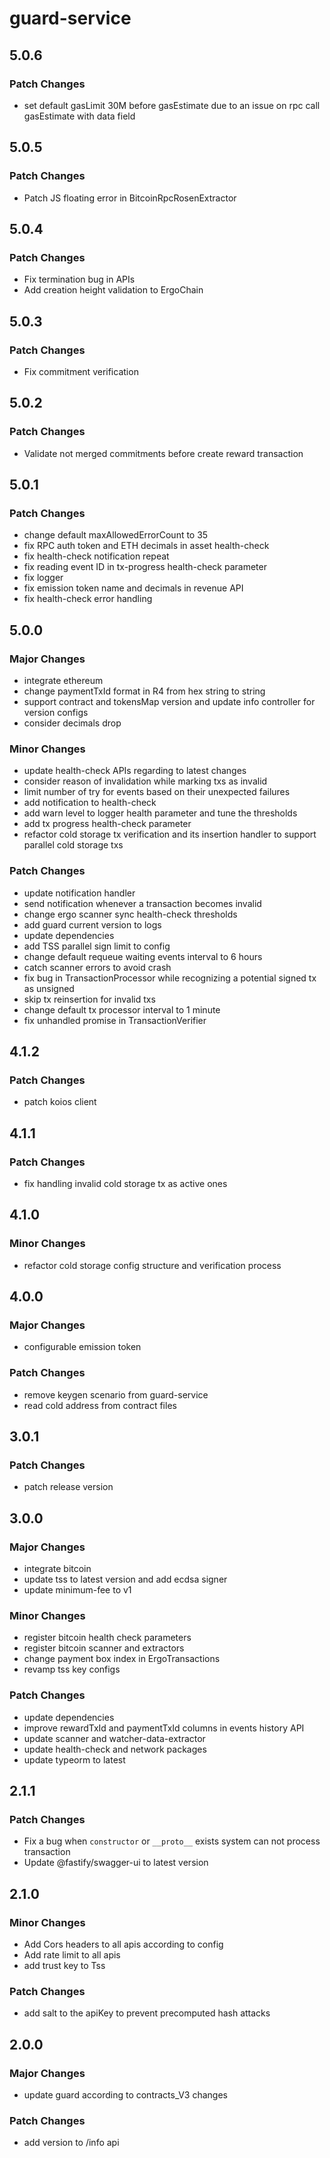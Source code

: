 # guard-service

## 5.0.6

### Patch Changes

- set default gasLimit 30M before gasEstimate due to an issue on rpc call gasEstimate with data field

## 5.0.5

### Patch Changes

- Patch JS floating error in BitcoinRpcRosenExtractor

## 5.0.4

### Patch Changes

- Fix termination bug in APIs
- Add creation height validation to ErgoChain

## 5.0.3

### Patch Changes

- Fix commitment verification

## 5.0.2

### Patch Changes

- Validate not merged commitments before create reward transaction

## 5.0.1

### Patch Changes

- change default maxAllowedErrorCount to 35
- fix RPC auth token and ETH decimals in asset health-check
- fix health-check notification repeat
- fix reading event ID in tx-progress health-check parameter
- fix logger
- fix emission token name and decimals in revenue API
- fix health-check error handling

## 5.0.0

### Major Changes

- integrate ethereum
- change paymentTxId format in R4 from hex string to string
- support contract and tokensMap version and update info controller for version configs
- consider decimals drop

### Minor Changes

- update health-check APIs regarding to latest changes
- consider reason of invalidation while marking txs as invalid
- limit number of try for events based on their unexpected failures
- add notification to health-check
- add warn level to logger health parameter and tune the thresholds
- add tx progress health-check parameter
- refactor cold storage tx verification and its insertion handler to support parallel cold storage txs

### Patch Changes

- update notification handler
- send notification whenever a transaction becomes invalid
- change ergo scanner sync health-check thresholds
- add guard current version to logs
- update dependencies
- add TSS parallel sign limit to config
- change default requeue waiting events interval to 6 hours
- catch scanner errors to avoid crash
- fix bug in TransactionProcessor while recognizing a potential signed tx as unsigned
- skip tx reinsertion for invalid txs
- change default tx processor interval to 1 minute
- fix unhandled promise in TransactionVerifier

## 4.1.2

### Patch Changes

- patch koios client

## 4.1.1

### Patch Changes

- fix handling invalid cold storage tx as active ones

## 4.1.0

### Minor Changes

- refactor cold storage config structure and verification process

## 4.0.0

### Major Changes

- configurable emission token

### Patch Changes

- remove keygen scenario from guard-service
- read cold address from contract files

## 3.0.1

### Patch Changes

- patch release version

## 3.0.0

### Major Changes

- integrate bitcoin
- update tss to latest version and add ecdsa signer
- update minimum-fee to v1

### Minor Changes

- register bitcoin health check parameters
- register bitcoin scanner and extractors
- change payment box index in ErgoTransactions
- revamp tss key configs

### Patch Changes

- update dependencies
- improve rewardTxId and paymentTxId columns in events history API
- update scanner and watcher-data-extractor
- update health-check and network packages
- update typeorm to latest

## 2.1.1

### Patch Changes

- Fix a bug when `constructor` or `__proto__` exists system can not process transaction
- Update @fastify/swagger-ui to latest version

## 2.1.0

### Minor Changes

- Add Cors headers to all apis according to config
- Add rate limit to all apis
- add trust key to Tss

### Patch Changes

- add salt to the apiKey to prevent precomputed hash attacks

## 2.0.0

### Major Changes

- update guard according to contracts_V3 changes

### Patch Changes

- add version to /info api
